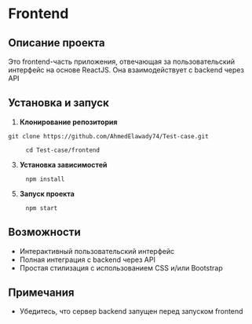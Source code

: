 # Frontend

## Описание проекта
Это frontend-часть приложения, отвечающая за пользовательский интерфейс на основе ReactJS. Она взаимодействует с backend через API

## Установка и запуск
1. **Клонирование репозитория**
 ```
git clone https://github.com/AhmedElawady74/Test-case.git
 ```
 ```
      cd Test-case/frontend
 ```
3. **Установка зависимостей**
 ```
      npm install
 ```
5. **Запуск проекта**
 ```
      npm start
 ```
## Возможности
- Интерактивный пользовательский интерфейс
- Полная интеграция с backend через API
- Простая стилизация с использованием CSS и/или Bootstrap

## Примечания
- Убедитесь, что сервер backend запущен перед запуском frontend
